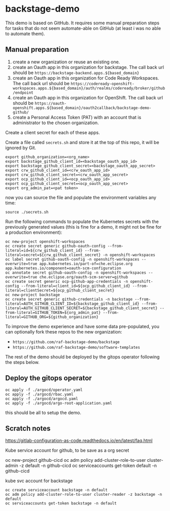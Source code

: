 # backstage-demo

This demo is based on GitHub. It requires some manual preparation steps for tasks that do not seem automate-able on GitHub (at least i was no able to automate them).

## Manual preparation

1. create a new organization or reuse an existing one.
2. create an Oauth app in this organization for backstage. The call back url should be `https://backstage-backend.apps.${based_domain}`
3. create an Oauth app in this organization for Code Ready Workspaces. The call back url should be `https://codeready-openshift-workspaces.apps.${based_domain}/auth/realms/codeready/broker/github/endpoint`
4. create an Oauth app in this organization for OpenShift. The call back url should be `https://oauth-openshift.apps.${based_domain}/oauth2callback/backstage-demo-github/`
5. create a Personal Access Token (PAT) with an account that is administrator to the chosen organization.

Create a client secret for each of these apps.

Create a file called `secrets.sh` and store it at the top of this repo, it will be ignored by Git.

```shell
export github_organization=<org_name>
export backstage_github_client_id=<backstage_oauth_app_id>
export backstage_github_client_secret=<backstage_oauth_app_secret>
export crw_github_client_id=<crw_oauth_app_id>
export crw_github_client_secret=<crw_oauth_app_secret>
export ocp_github_client_id=<ocp_oauth_app_id>
export ocp_github_client_secret=<ocp_oauth_app_secret>
export org_admin_pat=<pat token>
```

now you can source the file and populate the environment variables any time:

```shell
source ./secrets.sh
```

Run the following commands to populate the Kubernetes secrets with the previously generated values (this is fine for a demo, it might not be fine for a production environment):

```shell
oc new-project openshift-workspaces
oc create secret generic github-oauth-config --from-literal=id=${crw_github_client_id} --from-literal=secret=${crw_github_client_secret} -n openshift-workspaces
oc label secret github-oauth-config -n openshift-workspaces --overwrite=true app.kubernetes.io/part-of=che.eclipse.org app.kubernetes.io/component=oauth-scm-configuration
oc annotate secret github-oauth-config -n openshift-workspaces --overwrite=true che.eclipse.org/oauth-scm-server=github
oc create secret generic ocp-github-app-credentials -n openshift-config --from-literal=client_id=${ocp_github_client_id} --from-literal=clientSecret=${ocp_github_client_secret}
oc new-project backstage
oc create secret generic github-credentials -n backstage --from-literal=AUTH_GITHUB_CLIENT_ID=${backstage_github_client_id} --from-literal=AUTH_GITHUB_CLIENT_SECRET=${backstage_github_client_secret} --from-literal=GITHUB_TOKEN=${org_admin_pat} --from-literal=GITHUB_ORG=${github_organization}
```

To improve the demo experience and have some data pre-populated, you can optionally fork these repos to the new organization:

- `https://github.com/raf-backstage-demo/backstage`
- `https://github.com/raf-backstage-demo/software-templates`

The rest of the demo should be deployed by the gitops operator following the steps below.

## Deploy the gitops operator

```shell
oc apply -f ./argocd/operator.yaml
oc apply -f ./argocd/rbac.yaml
oc apply -f ./argocd/argocd.yaml
oc apply -f ./argocd/argo-root-application.yaml
```

this should be all to setup the demo.

## Scratch notes

https://gitlab-configuration-as-code.readthedocs.io/en/latest/faq.html

Kube service account for github, to be save as a org secret

oc new-project github-cicd
oc adm policy add-cluster-role-to-user cluster-admin -z default -n github-cicd
oc serviceaccounts get-token default -n github-cicd

kube svc account for backstage

```shell
oc create serviceaccount backstage -n default
oc adm policy add-cluster-role-to-user cluster-reader -z backstage -n default
oc serviceaccounts get-token backstage -n default
```
